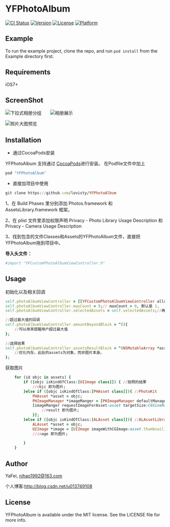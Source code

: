 # YFPhotoAlbum

[![CI Status](http://img.shields.io/travis/YaFei/YFPhotoAlbum.svg?style=flat)](https://travis-ci.org/YaFei/YFPhotoAlbum)
[![Version](https://img.shields.io/cocoapods/v/YFPhotoAlbum.svg?style=flat)](http://cocoapods.org/pods/YFPhotoAlbum)
[![License](https://img.shields.io/cocoapods/l/YFPhotoAlbum.svg?style=flat)](http://cocoapods.org/pods/YFPhotoAlbum)
[![Platform](https://img.shields.io/cocoapods/p/YFPhotoAlbum.svg?style=flat)](http://cocoapods.org/pods/YFPhotoAlbum)

## Example

To run the example project, clone the repo, and run `pod install` from the Example directory first.

## Requirements

iOS7+


## ScreenShot

![下拉式相册分组](https://github.com/lovisty/YFPhotoAlbum/blob/master/ScreenShot/img_001.png?raw=true)       ![相册展示](https://github.com/lovisty/YFPhotoAlbum/blob/master/ScreenShot/img_002.png?raw=true) 

![照片大图预览](https://github.com/lovisty/YFPhotoAlbum/blob/master/ScreenShot/img_003.png?raw=true)

## Installation
- 通过CocoaPods安装   

YFPhotoAlbum 支持通过 [CocoaPods](http://cocoapods.org)进行安装。
在Podfile文件中加上
```ruby
pod "YFPhotoAlbum"
```
- 直接加项目中使用
```ruby
git clone https://github.com/lovisty/YFPhotoAlbum   
```
1、在 Build Phases 里分别添加 Photos.framework 和 AssetsLibrary.framework 框架。

2、在 plist 文件里添加权限声明 Privacy - Photo Library Usage Description 和 Privacy - Camera Usage Description

3、找到包含的文件Classes和Assets的YFPhotoAlbum文件，直接把YFPhotoAlbum拖到项目中。




**导入头文件：**
```ruby
#import "YFCustomPhotoAlbumViewController.h"  
```

## Usage

初始化以及相关回调

```ruby
self.photoAlbumViewController = [[YFCustomPhotoAlbumViewController alloc] init];
self.photoAlbumViewController.maxCount = 9;// maxCount > 0, 默认是 1.
self.photoAlbumViewController.selectedAssets = self.selectedAssets;//再次进入相册选择的时候，保留已选择的为选中状态。

//超过最大值的回调
self.photoAlbumViewController.amountBeyondBlock = ^(){ 
    //可以用来提醒用户超过最大值
};
 
//选择结果  
self.photoAlbumViewController.assetsResultBlock = ^(NSMutableArray *assets){
    //优化内存，此处的assets为对象，而非图片本身。
};

```

获取图片

```ruby
    for (id objc in assets) {
        if ([objc isKindOfClass:[UIImage class]]) { //拍照的结果
            //objc 即为图片;
        }else if ([objc isKindOfClass:[PHAsset class]]){ //PhotoKit
            PHAsset *asset = objc;
            PHImageManager *imageManger = [PHImageManager defaultManager];
            [imageManger requestImageForAsset:asset targetSize:CGSizeMake(80*2, 80*2) contentMode:PHImageContentModeDefault options:nil resultHandler:^(UIImage * _Nullable result, NSDictionary * _Nullable info) {
                //result 即为图片;
            }];
        }else if ([objc isKindOfClass:[ALAsset class]]){ //ALAssetLibrary
            ALAsset *asset = objc;
            UIImage *image = [UIImage imageWithCGImage:asset.thumbnail];
            //image 即为图片;
            
        }
    }

```

## Author

YaFei, nihao1992@163.com

个人博客:http://blog.csdn.net/u013749108


## License

YFPhotoAlbum is available under the MIT license. See the LICENSE file for more info.
